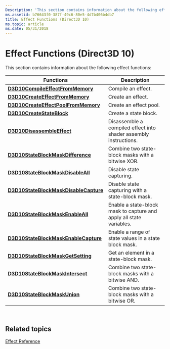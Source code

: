 ```yaml
---
Description: 'This section contains information about the following effect functions:'
ms.assetid: b76643f0-387f-49c6-80e5-4d7b406b4db7
title: Effect Functions (Direct3D 10)
ms.topic: article
ms.date: 05/31/2018
---
```


# Effect Functions (Direct3D 10)

This section contains information about the following effect functions:



| Functions                                                                      | Description                                                         |
|--------------------------------------------------------------------------------|---------------------------------------------------------------------|
| [**D3D10CompileEffectFromMemory**](/windows/desktop/api/D3D10Effect/nf-d3d10effect-d3d10compileeffectfrommemory)           | Compile an effect.                                                  |
| [**D3D10CreateEffectFromMemory**](/windows/desktop/api/D3D10Effect/nf-d3d10effect-d3d10createeffectfrommemory)             | Create an effect.                                                   |
| [**D3D10CreateEffectPoolFromMemory**](/windows/desktop/api/D3D10Effect/nf-d3d10effect-d3d10createeffectpoolfrommemory)     | Create an effect pool.                                              |
| [**D3D10CreateStateBlock**](/windows/desktop/api/D3D10Effect/nf-d3d10effect-d3d10createstateblock)                         | Create a state block.                                               |
| [**D3D10DisassembleEffect**](/windows/desktop/api/D3D10Effect/nf-d3d10effect-d3d10disassembleeffect)                       | Disassemble a compiled effect into shader assembly instructions.    |
| [**D3D10StateBlockMaskDifference**](/windows/desktop/api/D3D10Effect/nf-d3d10effect-d3d10stateblockmaskdifference)         | Combine two state-block masks with a bitwise XOR.                   |
| [**D3D10StateBlockMaskDisableAll**](/windows/desktop/api/D3D10Effect/nf-d3d10effect-d3d10stateblockmaskdisableall)         | Disable state capturing.                                            |
| [**D3D10StateBlockMaskDisableCapture**](/windows/desktop/api/D3D10Effect/nf-d3d10effect-d3d10stateblockmaskdisablecapture) | Disable state capturing with a state-block mask.                    |
| [**D3D10StateBlockMaskEnableAll**](/windows/desktop/api/D3D10Effect/nf-d3d10effect-d3d10stateblockmaskenableall)           | Enable a state-block mask to capture and apply all state variables. |
| [**D3D10StateBlockMaskEnableCapture**](/windows/desktop/api/D3D10Effect/nf-d3d10effect-d3d10stateblockmaskenablecapture)   | Enable a range of state values in a state block mask.               |
| [**D3D10StateBlockMaskGetSetting**](/windows/desktop/api/D3D10Effect/nf-d3d10effect-d3d10stateblockmaskgetsetting)         | Get an element in a state-block mask.                               |
| [**D3D10StateBlockMaskIntersect**](/windows/desktop/api/D3D10Effect/nf-d3d10effect-d3d10stateblockmaskintersect)           | Combine two state-block masks with a bitwise AND.                   |
| [**D3D10StateBlockMaskUnion**](/windows/desktop/api/D3D10Effect/nf-d3d10effect-d3d10stateblockmaskunion)                   | Combine two state-block masks with a bitwise OR.                    |



 

## Related topics

<dl> <dt>

[Effect Reference](d3d10-graphics-reference-effect.md)
</dt> </dl>

 

 



